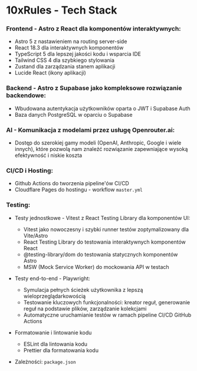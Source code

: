 # 10xRules - Tech Stack

### Frontend - Astro z React dla komponentów interaktywnych:

- Astro 5 z nastawieniem na routing server-side
- React 18.3 dla interaktywnych komponentów
- TypeScript 5 dla lepszej jakości kodu i wsparcia IDE
- Tailwind CSS 4 dla szybkiego stylowania
- Zustand dla zarządzania stanem aplikacji
- Lucide React (ikony aplikacji)

### Backend - Astro z Supabase jako kompleksowe rozwiązanie backendowe:

- Wbudowana autentykacja użytkowników oparta o JWT i Supabase Auth
- Baza danych PostgreSQL w oparciu o Supabase

### AI - Komunikacja z modelami przez usługę Openrouter.ai:

- Dostęp do szerokiej gamy modeli (OpenAI, Anthropic, Google i wiele innych), które pozwolą nam znaleźć rozwiązanie zapewniające wysoką efektywność i niskie koszta

### CI/CD i Hosting:

- Github Actions do tworzenia pipeline'ów CI/CD
- Cloudflare Pages do hostingu - workflow `master.yml`

### Testing:

- Testy jednostkowe - Vitest z React Testing Library dla komponentów UI:
  - Vitest jako nowoczesny i szybki runner testów zoptymalizowany dla Vite/Astro
  - React Testing Library do testowania interaktywnych komponentów React
  - @testing-library/dom do testowania statycznych komponentów Astro
  - MSW (Mock Service Worker) do mockowania API w testach

- Testy end-to-end - Playwright:
  - Symulacja pełnych ścieżek użytkownika z lepszą wieloprzeglądarkowością
  - Testowanie kluczowych funkcjonalności: kreator reguł, generowanie reguł na podstawie plików, zarządzanie kolekcjami
  - Automatyczne uruchamianie testów w ramach pipeline CI/CD GitHub Actions

- Formatowanie i lintowanie kodu
  - ESLint dla lintowania kodu
  - Prettier dla formatowania kodu

- Zależności: `package.json`
